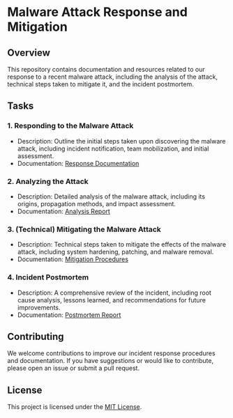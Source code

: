 # Malware Attack Response and Mitigation

## Overview
This repository contains documentation and resources related to our response to a recent malware attack, including the analysis of the attack, technical steps taken to mitigate it, and the incident postmortem.

## Tasks
### 1. Responding to the Malware Attack
- Description: Outline the initial steps taken upon discovering the malware attack, including incident notification, team mobilization, and initial assessment.
- Documentation: [Response Documentation](response/README.md)

### 2. Analyzing the Attack
- Description: Detailed analysis of the malware attack, including its origins, propagation methods, and impact assessment.
- Documentation: [Analysis Report](analysis/README.md)

### 3. (Technical) Mitigating the Malware Attack
- Description: Technical steps taken to mitigate the effects of the malware attack, including system hardening, patching, and malware removal.
- Documentation: [Mitigation Procedures](mitigation/README.md)

### 4. Incident Postmortem
- Description: A comprehensive review of the incident, including root cause analysis, lessons learned, and recommendations for future improvements.
- Documentation: [Postmortem Report](postmortem/README.md)

## Contributing
We welcome contributions to improve our incident response procedures and documentation. If you have suggestions or would like to contribute, please open an issue or submit a pull request.

## License
This project is licensed under the [MIT License](LICENSE).
